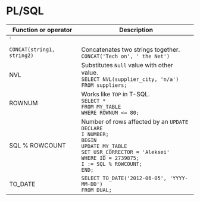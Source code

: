 # PL/SQL

Function or operator | Description
-|-
`||` | Сoncatenates 2 or more strings together.<br>`'Tech on' || ' the Net'`
`CONCAT(string1, string2)` | Concatenates two strings together.<br>`CONCAT('Tech on', ' the Net')`
NVL | Substitutes `Null` value with other value.<br>`SELECT NVL(supplier_city, 'n/a')`<br>`FROM suppliers;`
ROWNUM | Works like `TOP` in T-SQL.<br>`SELECT *`<br>`FROM MY_TABLE`<br>`WHERE ROWNUM <= 80;`
SQL % ROWCOUNT | Number of rows affected by an `UPDATE`<br>`DECLARE`<br>`I NUMBER;`<br>`BEGIN`<br>`UPDATE MY_TABLE`<br>`SET USR_CORRECTOR = 'Aleksei'`<br>`WHERE ID = 2739875;`<br>`I := SQL % ROWCOUNT;`<br>`END;`
TO_DATE | `SELECT TO_DATE('2012-06-05', 'YYYY-MM-DD')`<br>`FROM DUAL;`
